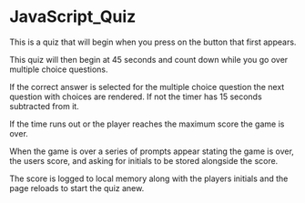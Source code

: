 # JavaScript_Quiz

This is a quiz that will begin when you press on the button that first appears.

This quiz will then begin at 45 seconds and count down while you go over multiple choice questions.

If the correct answer is selected for the multiple choice question the next question with choices are rendered. If not the timer has 15 seconds subtracted from it.

If the time runs out or the player reaches the maximum score the game is over.

When the game is over a series of prompts appear stating the game is over, the users score, and asking for initials to be stored alongside the score.

The score is logged to local memory along with the players initials and the page reloads to start the quiz anew.

